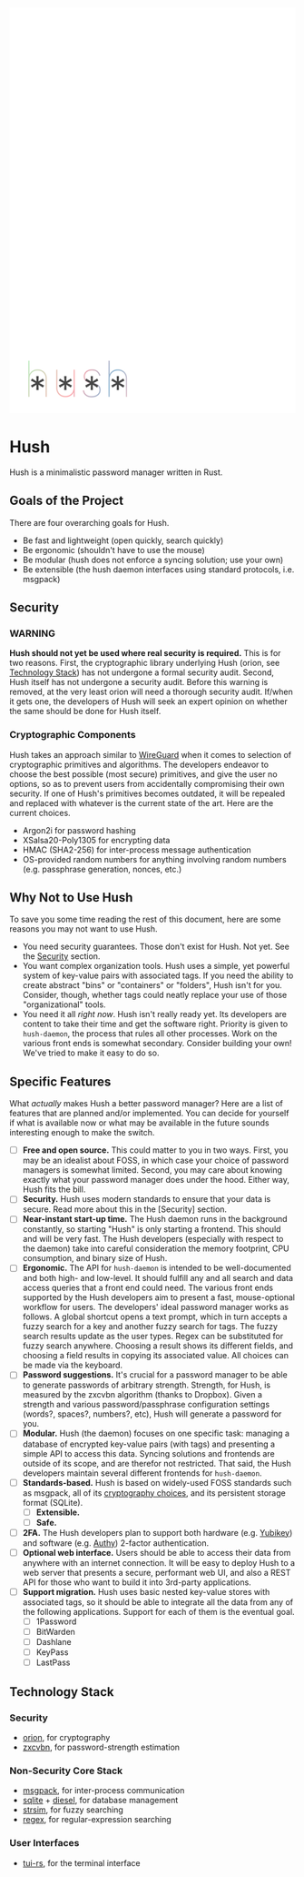 ![hush: do few things, and do them well](./assets/hush-logo.png)

# Hush
Hush is a minimalistic password manager written in Rust.

## Goals of the Project
There are four overarching goals for Hush.

- Be fast and lightweight (open quickly, search quickly)
- Be ergonomic (shouldn't have to use the mouse)
- Be modular (hush does not enforce a syncing solution; use your own)
- Be extensible (the hush daemon interfaces using standard protocols, i.e. msgpack)

## Security
### WARNING
**Hush should not yet be used where real security is required.** This is for two reasons. First, the cryptographic library underlying Hush (orion, see [Technology Stack](#technology-stack)) has not undergone a formal security audit. Second, Hush itself has not undergone a security audit. Before this warning is removed, at the very least orion will need a thorough security audit. If/when it gets one, the developers of Hush will seek an expert opinion on whether the same should be done for Hush itself.

### Cryptographic Components
Hush takes an approach similar to [WireGuard](https://www.wireguard.com/) when it comes to selection of cryptographic primitives and algorithms. The developers endeavor to choose the best possible (most secure) primitives, and give the user no options, so as to prevent users from accidentally compromising their own security. If one of Hush's primitives becomes outdated, it will be repealed and replaced with whatever is the current state of the art. Here are the current choices.
- Argon2i for password hashing
- XSalsa20-Poly1305 for encrypting data
- HMAC (SHA2-256) for inter-process message authentication
- OS-provided random numbers for anything involving random numbers (e.g. passphrase generation, nonces, etc.)

## Why Not to Use Hush
To save you some time reading the rest of this document, here are some reasons you may not want to use Hush.
- You need security guarantees. Those don't exist for Hush. Not yet. See the [Security](#Security) section. 
- You want complex organization tools. Hush uses a simple, yet powerful system of key-value pairs with associated tags. If you need the ability to create abstract "bins" or "containers" or "folders", Hush isn't for you. Consider, though, whether tags could neatly replace your use of those "organizational" tools. 
- You need it all *right now*. Hush isn't really ready yet. Its developers are content to take their time and get the software right. Priority is given to `hush-daemon`, the process that rules all other processes. Work on the various front ends is somewhat secondary. Consider building your own! We've tried to make it easy to do so.

## Specific Features
What *actually* makes Hush a better password manager? Here are a list of features that are planned and/or implemented. You can decide for yourself if what is available now or what may be available in the future sounds interesting enough to make the switch.
- [ ] **Free and open source.** This could matter to you in two ways. First, you may be an idealist about FOSS, in which case your choice of password managers is somewhat limited. Second, you may care about knowing exactly what your password manager does under the hood. Either way, Hush fits the bill.
- [ ] **Security.** Hush uses modern standards to ensure that your data is secure. Read more about this in the [Security] section.
- [ ] **Near-instant start-up time.** The Hush daemon runs in the background constantly, so starting "Hush" is only starting a frontend. This should and will be very fast. The Hush developers (especially with respect to the daemon) take into careful consideration the memory footprint, CPU consumption, and binary size of Hush.
- [ ] **Ergonomic.** The API for `hush-daemon` is intended to be well-documented and both high- and low-level. It should fulfill any and all search and data access queries that a front end could need. The various front ends supported by the Hush developers aim to present a fast, mouse-optional workflow for users. The developers' ideal password manager works as follows. A global shortcut opens a text prompt, which in turn accepts a fuzzy search for a key and another fuzzy search for tags. The fuzzy search results update as the user types. Regex can be substituted for fuzzy search anywhere. Choosing a result shows its different fields, and choosing a field results in copying its associated value. All choices can be made via the keyboard.
- [ ] **Password suggestions.** It's crucial for a password manager to be able to generate passwords of arbitrary strength. Strength, for Hush, is measured by the zxcvbn algorithm (thanks to Dropbox). Given a strength and various password/passphrase configuration settings (words?, spaces?, numbers?, etc), Hush will generate a password for you.
- [ ] **Modular.** Hush (the daemon) focuses on one specific task: managing a database of encrypted key-value pairs (with tags) and presenting a simple API to access this data. Syncing solutions and frontends are outside of its scope, and are therefor not restricted. That said, the Hush developers maintain several different frontends for `hush-daemon`.
- [ ] **Standards-based.** Hush is based on widely-used FOSS standards such as msgpack, all of its [cryptography choices](#cryptographic-components), and its persistent storage format (SQLite). 
  - [ ] **Extensible.**
  - [ ] **Safe.**
- [ ] **2FA.** The Hush developers plan to support both hardware (e.g. [Yubikey](https://www.yubico.com/)) and software (e.g. [Authy](https://authy.com/)) 2-factor authentication.
- [ ] **Optional web interface.** Users should be able to access their data from anywhere with an internet connection. It will be easy to deploy Hush to a web server that presents a secure, performant web UI, and also a REST API for those who want to build it into 3rd-party applications.
- [ ] **Support migration.** Hush uses basic nested key-value stores with associated tags, so it should be able to integrate all the data from any of the following applications. Support for each of them is the eventual goal.
  - [ ] 1Password
  - [ ] BitWarden
  - [ ] Dashlane
  - [ ] KeyPass
  - [ ] LastPass

## Technology Stack
### Security
- [orion](https://crates.io/crates/orion), for cryptography
- [zxcvbn](https://crates.io/crates/zxcvbn-rs), for password-strength estimation

### Non-Security Core Stack
- [msgpack](https://msgpack.org/), for inter-process communication
- [sqlite](https://sqlite.org/index.html) + [diesel](http://diesel.rs/), for database management
- [strsim](https://crates.io/crates/strsim), for fuzzy searching
- [regex](https://crates.io/crates/regex), for regular-expression searching

### User Interfaces
- [tui-rs](https://crates.io/crates/tui), for the terminal interface
